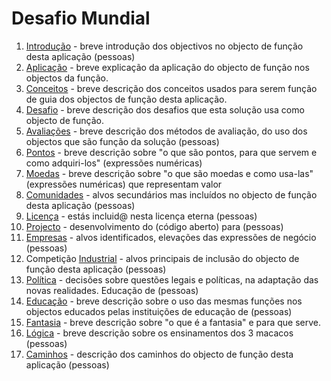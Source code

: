 # Desafio Mundial

1. [Introdução](./INTRO.md) - breve introdução dos objectivos no objecto de função desta aplicação (pessoas)
2. [Aplicação](./APP.md) - breve explicação da aplicação do objecto de função nos objectos da função.
3. [Conceitos](./CONCEITOS.md) - breve descrição dos conceitos usados para serem função de guia dos objectos de função desta aplicação.
4. [Desafio](./DESAFIO.md) - breve descrição dos desafios que esta solução usa como objecto de função.
5. [Avaliações](./AVALIA.md) - breve descrição dos métodos de avaliação, do uso dos objectos que são função da solução (pessoas)
6. [Pontos](./PONTOS.md) - breve descrição sobre "o que são pontos, para que servem e como adquiri-los" (expressões numéricas)
7. [Moedas](./MOEDAS.md) - breve descrição sobre "o que são moedas e como usa-las" (expressões numéricas) que representam valor
8. [Comunidades](./COMUNIDADES.md) - alvos secundários mas incluídos no objecto de função desta aplicação (pessoas)
9. [Licença](./LICENCA.md) - estás incluid@ nesta licença eterna (pessoas)
10. [Projecto](./PROJECTO.md) - desenvolvimento do (código aberto) para (pessoas)
11. [Empresas](./EMPRESAS.md) - alvos identificados, elevações das expressões de negócio (pessoas)
12. Competição [Industrial](./INDUSTRIA.md) - alvos principais de inclusão do objecto de função desta aplicação (pessoas)
13. [Política](./POLITICA.md) - decisões sobre questões legais e políticas, na adaptação das novas realidades. Educação de (pessoas)
14. [Educação](./EDUCA.md) - breve descrição sobre o uso das mesmas funções nos objectos educados pelas instituições de educação de (pessoas)
15. [Fantasia](./FANTASIA.md) - breve descrição sobre "o que é a fantasia" e para que serve.
16. [Lógica](./LOGICA.md) - breve descrição sobre os ensinamentos dos 3 macacos (pessoas)
17. [Caminhos](./CAMINHOS.md) - descrição dos caminhos do objecto de função desta aplicação (pessoas)
